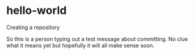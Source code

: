 # hello-world
Creating a repository

So this is a person typing out a test message about committing.
No clue what it means yet but hopefully it will all make sense soon.
